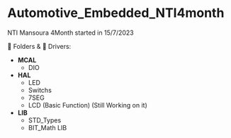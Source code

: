 # Automotive_Embedded_NTI4month
 NTI Mansoura 4Month started in 15/7/2023 

📁 Folders  & 🔌 Drivers: 
- **MCAL**
  - DIO
- **HAL**
  - LED
  - Switchs
  - 7SEG
  - LCD (Basic Function) (Still Working on it)
- **LIB**
  - STD_Types 
  - BIT_Math LIB



